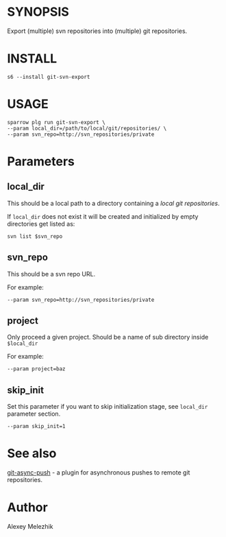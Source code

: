 # SYNOPSIS

Export (multiple) svn repositories into (multiple) git repositories.


# INSTALL

    s6 --install git-svn-export

# USAGE

    sparrow plg run git-svn-export \
    --param local_dir=/path/to/local/git/repositories/ \
    --param svn_repo=http://svn_repositories/private

# Parameters

## local_dir

This should be a local path to a directory containing a _local git repositories_. 

If `local_dir` does not exist it will be created and initialized by empty directories get listed as:

    svn list $svn_repo

## svn_repo

This should be a svn repo URL.

For example:

    --param svn_repo=http://svn_repositories/private

## project

Only proceed a given project. Should be a name of sub directory inside `$local_dir`

For example:

    --param project=baz

## skip_init

Set this parameter if you want to skip initialization stage, see `local_dir` parameter section.

    --param skip_init=1

# See also

[git-async-push](https://sparrowhub.org/info/git-async-push) - a plugin for asynchronous pushes to remote git repositories.

# Author

Alexey Melezhik

